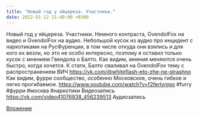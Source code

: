 ```yaml
---
title: "Новый год у яйцереза. Участники."
date: 2022-01-12 21:40:00 +0300
---
```


Новый год у яйцереза. Участники.
Немного контраста, GvendolFox на видео и GvendolFox на аудио. Небольшой кусок из аудио про инцидент с наркотиками на РусФуренции, в том числе откуда они взялись и для кого их везли, но это не особо интересно, поэтому я оставил только кусок с мнением Гвендола о Балто.
Как видим, мнения меняются очень быстро, когда хочется.
К стати, Балто сваливал на GvendolFox тему с распространением ВИЧ https://vk.com/@whiteflash-eto-zhe-ne-strashno
Как видим, фурри сообщество, особенно Московское, очень гибкое и легко прогибаемое.
https://www.youtube.com/watch?v=f2ferIynjqo
#furry #фурри #москва #наркотики
Видеозапись
<a class="vk-attach" href="https://vk.com/video41076938_456239513">https://vk.com/video41076938_456239513</a>
Аудиозапись

<a class="vk-attach" href="https://vk.com/video41076938_456239513">Вложение</a>
